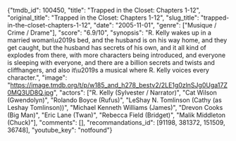 {"tmdb_id": 100450, "title": "Trapped in the Closet: Chapters 1-12", "original_title": "Trapped in the Closet: Chapters 1-12", "slug_title": "trapped-in-the-closet-chapters-1-12", "date": "2005-11-01", "genre": ["Musique / Crime / Drame"], "score": "6.9/10", "synopsis": "R. Kelly wakes up in a married woman\u2019s bed, and the husband is on his way home, and they get caught, but the husband has secrets of his own, and it all kind of explodes from there, with more characters being introduced, and everyone is sleeping with everyone, and there are a billion secrets and twists and cliffhangers, and also it\u2019s a musical where R. Kelly voices every character.", "image": "https://image.tmdb.org/t/p/w185_and_h278_bestv2/2LE1g0zlnSJg0Uga17Z0MQ3UD8Q.jpg", "actors": ["R. Kelly (Sylvester / Narrator)", "Cat Wilson (Gwendolyn)", "Rolando Boyce (Rufus)", "LeShay N. Tomlinson (Cathy (as Leshay Tomlinson))", "Michael Kenneth Williams (James)", "Drevon Cooks (Big Man)", "Eric Lane (Twan)", "Rebecca Field (Bridget)", "Malik Middleton (Chuck)"], "comments": [], "recommandations_id": [91198, 381372, 151509, 36748], "youtube_key": "notfound"}